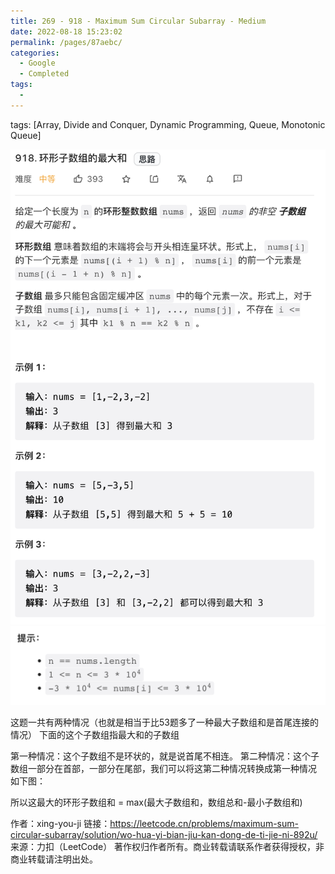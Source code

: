 ```yaml
---
title: 269 - 918 - Maximum Sum Circular Subarray - Medium
date: 2022-08-18 15:23:02
permalink: /pages/87aebc/
categories:
  - Google
  - Completed
tags:
  - 
---
```

tags: [Array, Divide and Conquer, Dynamic Programming, Queue, Monotonic Queue]

![](https://raw.githubusercontent.com/emmableu/image/master/202208181523098.png)
![](https://raw.githubusercontent.com/emmableu/image/master/202208181524269.png)

这题一共有两种情况（也就是相当于比53题多了一种最大子数组和是首尾连接的情况）
下面的这个子数组指最大和的子数组

第一种情况：这个子数组不是环状的，就是说首尾不相连。
第二种情况：这个子数组一部分在首部，一部分在尾部，我们可以将这第二种情况转换成第一种情况
如下图：


所以这最大的环形子数组和 = max(最大子数组和，数组总和-最小子数组和)

作者：xing-you-ji
链接：https://leetcode.cn/problems/maximum-sum-circular-subarray/solution/wo-hua-yi-bian-jiu-kan-dong-de-ti-jie-ni-892u/
来源：力扣（LeetCode）
著作权归作者所有。商业转载请联系作者获得授权，非商业转载请注明出处。